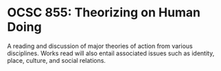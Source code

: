 # OCSC 855: Theorizing on Human Doing

A reading and discussion of major theories of action from various disciplines. Works read will also entail associated issues such as identity, place, culture, and social relations.